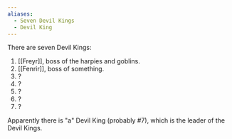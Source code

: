 ```yaml
---
aliases:
  - Seven Devil Kings
  - Devil King
---
```

There are seven Devil Kings:
1. [[Freyr]], boss of the harpies and goblins.
2. [[Fenrir]], boss of something.
3. ?
4. ?
5. ?
6. ?
7. ?

Apparently there is "a" Devil King (probably #7), which is the leader of the Devil Kings.